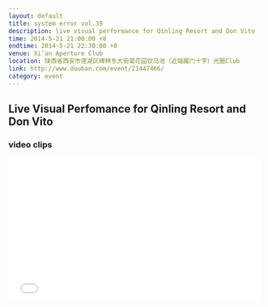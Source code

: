 ```yaml
---
layout: default
title: system error vol.39
description: live visual performance for Qinling Resort and Don Vito
time: 2014-5-21 21:00:00 +8
endtime: 2014-5-21 22:30:00 +8
venue: Xi’an Aperture Club
location: 陕西省西安市莲湖区碑林东大街菊花园饮马池（近端履门十字）光圈Club
link: http://www.douban.com/event/21447466/
category: event
---
```


## Live Visual Perfomance for Qinling Resort and Don Vito


### video clips

<iframe src="//player.vimeo.com/video/96281221" width="500" height="281" frameborder="0" webkitallowfullscreen mozallowfullscreen allowfullscreen></iframe>